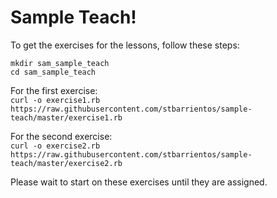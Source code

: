 Sample Teach!
=============

To get the exercises for the lessons, follow these steps:

`mkdir sam_sample_teach`  
`cd sam_sample_teach`

For the first exercise:  
`curl -o exercise1.rb https://raw.githubusercontent.com/stbarrientos/sample-teach/master/exercise1.rb`  

For the second exercise:  
`curl -o exercise2.rb https://raw.githubusercontent.com/stbarrientos/sample-teach/master/exercise2.rb`  

Please wait to start on these exercises until they are assigned.
